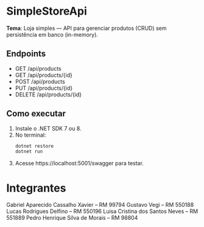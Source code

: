 # SimpleStoreApi

**Tema**: Loja simples — API para gerenciar produtos (CRUD) sem persistência em banco (in-memory).

## Endpoints
- GET /api/products
- GET /api/products/{id}
- POST /api/products
- PUT /api/products/{id}
- DELETE /api/products/{id}

## Como executar
1. Instale o .NET SDK 7 ou 8.
2. No terminal:
   ```bash
   dotnet restore
   dotnet run
   ```
3. Acesse https://localhost:5001/swagger para testar.

# Integrantes
Gabriel Aparecido Cassalho Xavier – RM 99794
Gustavo Vegi – RM 550188
Lucas Rodrigues Delfino – RM 550196
Luisa Cristina dos Santos Neves – RM 551889
Pedro Henrique Silva de Morais – RM 98804